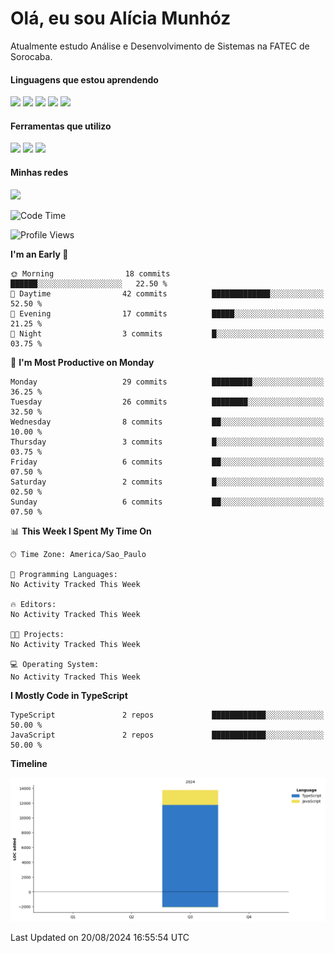 # Olá, eu sou Alícia Munhóz

<p>Atualmente estudo Análise e Desenvolvimento de Sistemas na FATEC de Sorocaba.</p>

#### Linguagens que estou aprendendo
<img src="./icons/HTML.svg" width="48">
<img src="./icons/CSS.svg" width="48">
<img src="./icons/JavaScript.svg" width="48">
<img src="./icons/NodeJS-Dark.svg" width="48">
<img src="./icons/TypeScript.svg" width="48">

#### Ferramentas que utilizo
<img src="./icons/MongoDB.svg" width="48">
<img src="./icons/Postman.svg" width="48">
<img src="./icons/Figma-Dark.svg" width="48">

#### Minhas redes
[<img src="./icons/LinkedIn.svg" width="48">](https://www.linkedin.com/in/aliciamunhozfrancodecamargo/)

<!--START_SECTION:waka-->
![Code Time](http://img.shields.io/badge/Code%20Time-0%20secs-blue)

![Profile Views](http://img.shields.io/badge/Profile%20Views-3-blue)

**I'm an Early 🐤** 

```text
🌞 Morning                18 commits          ██████░░░░░░░░░░░░░░░░░░░   22.50 % 
🌆 Daytime                42 commits          █████████████░░░░░░░░░░░░   52.50 % 
🌃 Evening                17 commits          █████░░░░░░░░░░░░░░░░░░░░   21.25 % 
🌙 Night                  3 commits           █░░░░░░░░░░░░░░░░░░░░░░░░   03.75 % 
```
📅 **I'm Most Productive on Monday** 

```text
Monday                   29 commits          █████████░░░░░░░░░░░░░░░░   36.25 % 
Tuesday                  26 commits          ████████░░░░░░░░░░░░░░░░░   32.50 % 
Wednesday                8 commits           ██░░░░░░░░░░░░░░░░░░░░░░░   10.00 % 
Thursday                 3 commits           █░░░░░░░░░░░░░░░░░░░░░░░░   03.75 % 
Friday                   6 commits           ██░░░░░░░░░░░░░░░░░░░░░░░   07.50 % 
Saturday                 2 commits           █░░░░░░░░░░░░░░░░░░░░░░░░   02.50 % 
Sunday                   6 commits           ██░░░░░░░░░░░░░░░░░░░░░░░   07.50 % 
```


📊 **This Week I Spent My Time On** 

```text
🕑︎ Time Zone: America/Sao_Paulo

💬 Programming Languages: 
No Activity Tracked This Week

🔥 Editors: 
No Activity Tracked This Week

🐱‍💻 Projects: 
No Activity Tracked This Week

💻 Operating System: 
No Activity Tracked This Week
```

**I Mostly Code in TypeScript** 

```text
TypeScript               2 repos             ████████████░░░░░░░░░░░░░   50.00 % 
JavaScript               2 repos             ████████████░░░░░░░░░░░░░   50.00 % 
```



**Timeline**

![Lines of Code chart](https://raw.githubusercontent.com/aliciamunhoz/aliciamunhoz/main/assets/bar_graph.png)


 Last Updated on 20/08/2024 16:55:54 UTC
<!--END_SECTION:waka-->
<!--
**aliciamunhoz/aliciamunhoz** is a ✨ _special_ ✨ repository because its `README.md` (this file) appears on your GitHub profile.

Here are some ideas to get you started:

- 🔭 I’m currently working on ...
- 🌱 I’m currently learning ...
- 👯 I’m looking to collaborate on ...
- 🤔 I’m looking for help with ...
- 💬 Ask me about ...
- 📫 How to reach me: ...
- 😄 Pronouns: ...
- ⚡ Fun fact: ...
-->
